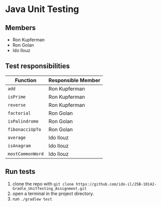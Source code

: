 # Java Unit Testing

## Members

- Ron Kupferman
- Ron Golan
- Ido Ilouz

## Test responsibilities

| Function             | Responsible Member |
|----------------------|--------------------|
| `add`                | Ron Kupferman      |
| `isPrime`            | Ron Kupferman      |
| `reverse`            | Ron Kupferman      |
| `factorial`          | Ron Golan          |
| `isPalindrome`       | Ron Golan          |
| `fibonacciUpTo`      | Ron Golan          |
| `average`            | Ido Ilouz          |
| `isAnagram`          | Ido Ilouz          |
| `mostCommonWord`     | Ido Ilouz          |

## Run tests

1. clone the repo with `git clone https://github.com/ido-il/25B-10142-Gradle_UnitTesting_Assignment.git`
2. open a terminal in the project directory.
3. run `./gradlew test`
